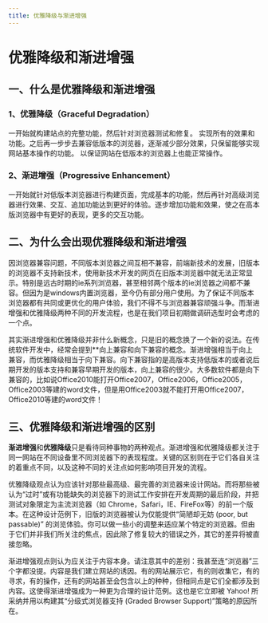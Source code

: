 ```yaml
---
title: 优雅降级与渐进增强
---
```


# 优雅降级和渐进增强

## 一、什么是优雅降级和渐进增强

### 1、优雅降级（Graceful Degradation）

一开始就构建站点的完整功能，然后针对浏览器测试和修复。
实现所有的效果和功能。之后再一步步去兼容低版本的浏览器，逐渐减少部分效果，只保留能够实现网站基本操作的功能。
以保证网站在低版本的浏览器上也能正常操作。


### 2、渐进增强（Progressive Enhancement）

一开始就针对低版本浏览器进行构建页面，完成基本的功能，然后再针对高级浏览器进行效果、交互、追加功能达到更好的体验。逐步增加功能和效果，使之在高本版浏览器中有更好的表现，更多的交互功能。

## 二、为什么会出现优雅降级和渐进增强

因浏览器兼容问题，不同版本浏览器之间互相不兼容，前端新技术的发展，旧版本的浏览器不支持新技术，使用新技术开发的网页在旧版本浏览器中就无法正常显示。特别是远古时期的ie系列浏览器，甚至相邻两个版本的ie浏览器之间都不兼容。但因为是windows内置浏览器，至今仍有部分用户使用。为了保证不同版本浏览器都有共同或更优化的用户体验，我们不得不与浏览器兼容顽强斗争。而渐进增强和优雅降级两种不同的开发流程，也是在我们项目初期做调研选型时会考虑的一个点。



其实渐进增强和优雅降级并非什么新概念，只是旧的概念换了一个新的说法。在传统软件开发中，经常会提到**向上兼容和向下兼容的概念。渐进增强相当于向上兼容，而优雅降级相当于向下兼容。向下兼容指的是高版本支持低版本的或者说后期开发的版本支持和兼容早期开发的版本，向上兼容的很少。大多数软件都是向下兼容的，比如说Office2010能打开Office2007，Office2006，Office2005，Office2003等建的word文件，但是用Office2003就不能打开用Office2007，Office2010等建的word文件！


## 三、优雅降级和渐进增强的区别

 **渐进增强**和**优雅降级**只是看待同种事物的两种观点。渐进增强和优雅降级都关注于同一网站在不同设备里不同浏览器下的表现程度。关键的区别则在于它们各自关注的着重点不同，以及这种不同的关注点如何影响项目开发的流程。


优雅降级观点认为应该针对那些最高级、最完善的浏览器来设计网站。而将那些被认为“过时”或有功能缺失的浏览器下的测试工作安排在开发周期的最后阶段，并把测试对象限定为主流浏览器（如 Chrome，Safari，IE、FireFox等）的前一个版本。在这种设计范例下，旧版的浏览器被认为仅能提供“简陋却无妨 (poor, but passable)” 的浏览体验。你可以做一些小的调整来适应某个特定的浏览器。但由于它们并非我们所关注的焦点，因此除了修复较大的错误之外，其它的差异将被直接忽略。



渐进增强观点则认为应关注于内容本身。请注意其中的差别：我甚至连“浏览器”三个字都没提。内容是我们建立网站的诱因。有的网站展示它，有的则收集它，有的寻求，有的操作，还有的网站甚至会包含以上的种种，但相同点是它们全都涉及到内容。这使得渐进增强成为一种更为合理的设计范例。这也是它立即被 Yahoo! 所采纳并用以构建其“分级式浏览器支持 (Graded Browser Support)”策略的原因所在。

